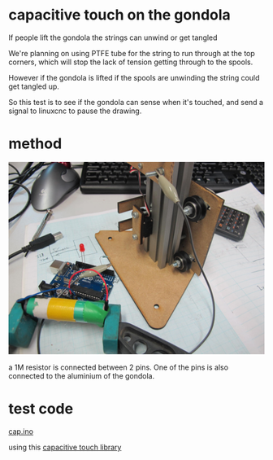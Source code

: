 # capacitive touch on the gondola

If people lift the gondola the strings can unwind or get tangled

We're planning on using PTFE tube for the string to run through at the top corners, which will stop the lack of tension getting through to the spools.

However if the gondola is lifted if the spools are unwinding the string could get tangled up.

So this test is to see if the gondola can sense when it's touched, and send a signal to linuxcnc to pause the drawing.

# method

![captouch.jpg](captouch.jpg)

a 1M resistor is connected between 2 pins. One of the pins is also connected to the aluminium of the gondola.

# test code

[cap.ino](cap.ino)

using this [capacitive touch library](https://github.com/PaulStoffregen/CapacitiveSensor)
